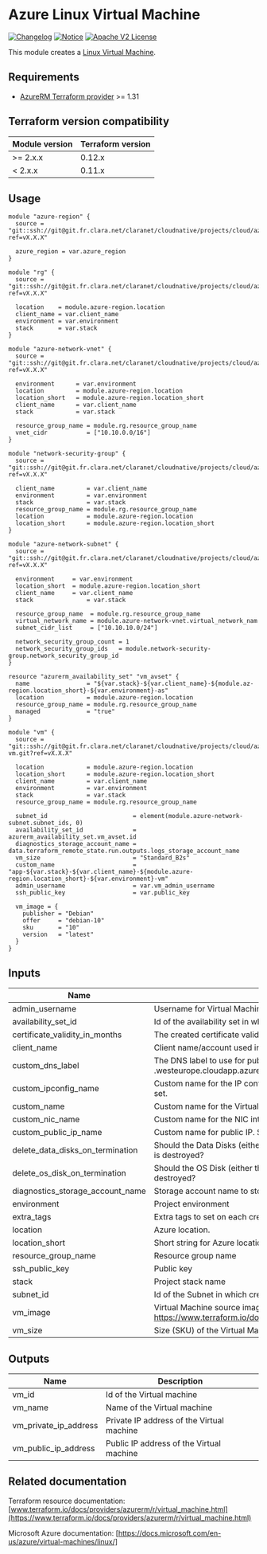 # Azure Linux Virtual Machine

[![Changelog](https://img.shields.io/badge/changelog-release-green.svg)](CHANGELOG.md) [![Notice](https://img.shields.io/badge/notice-copyright-yellow.svg)](NOTICE) [![Apache V2 License](http://img.shields.io/badge/license-Apache%20V2-blue.svg)](LICENSE)

This module creates a [Linux Virtual Machine](https://docs.microsoft.com/en-us/azure/virtual-machines/linux/).

## Requirements
* [AzureRM Terraform provider](https://www.terraform.io/docs/providers/azurerm/) >= 1.31

## Terraform version compatibility
 
| Module version | Terraform version |
|----------------|-------------------|
| >= 2.x.x       | 0.12.x            |
| < 2.x.x        | 0.11.x            |

## Usage

```hcl
module "azure-region" {
  source = "git::ssh://git@git.fr.clara.net/claranet/cloudnative/projects/cloud/azure/terraform/modules/regions.git?ref=vX.X.X"

  azure_region = var.azure_region
}

module "rg" {
  source = "git::ssh://git@git.fr.clara.net/claranet/cloudnative/projects/cloud/azure/terraform/modules/rg.git?ref=vX.X.X"

  location    = module.azure-region.location
  client_name = var.client_name
  environment = var.environment
  stack       = var.stack
}

module "azure-network-vnet" {
  source = "git::ssh://git@git.fr.clara.net/claranet/cloudnative/projects/cloud/azure/terraform/modules/vnet.git?ref=vX.X.X"
    
  environment      = var.environment
  location         = module.azure-region.location
  location_short   = module.azure-region.location_short
  client_name      = var.client_name
  stack            = var.stack

  resource_group_name = module.rg.resource_group_name
  vnet_cidr           = ["10.10.0.0/16"]
}

module "network-security-group" {
  source = "git::ssh://git@git.fr.clara.net/claranet/cloudnative/projects/cloud/azure/terraform/modules/nsg.git?ref=vX.X.X"

  client_name         = var.client_name
  environment         = var.environment
  stack               = var.stack
  resource_group_name = module.rg.resource_group_name
  location            = module.azure-region.location
  location_short      = module.azure-region.location_short
}

module "azure-network-subnet" {
  source = "git::ssh://git@git.fr.clara.net/claranet/cloudnative/projects/cloud/azure/terraform/modules/subnet.git?ref=vX.X.X"

  environment     = var.environment
  location_short  = module.azure-region.location_short
  client_name     = var.client_name
  stack			      = var.stack

  resource_group_name  = module.rg.resource_group_name
  virtual_network_name = module.azure-network-vnet.virtual_network_nam
  subnet_cidr_list     = ["10.10.10.0/24"]

  network_security_group_count = 1
  network_security_group_ids   = module.network-security-group.network_security_group_id
}

resource "azurerm_availability_set" "vm_avset" {
  name                = "${var.stack}-${var.client_name}-${module.az-region.location_short}-${var.environment}-as"
  location            = module.azure-region.location
  resource_group_name = module.rg.resource_group_name
  managed             = "true"
}

module "vm" {
  source = "git::ssh://git@git.fr.clara.net/claranet/cloudnative/projects/cloud/azure/terraform/features/linux-vm.git?ref=vX.X.X"

  location            = module.azure-region.location
  location_short      = module.azure-region.location_short
  client_name         = var.client_name
  environment         = var.environment
  stack               = var.stack
  resource_group_name = module.rg.resource_group_name

  subnet_id                        = element(module.azure-network-subnet.subnet_ids, 0)
  availability_set_id              = azurerm_availability_set.vm_avset.id
  diagnostics_storage_account_name = data.terraform_remote_state.run.outputs.logs_storage_account_name
  vm_size                          = "Standard_B2s"
  custom_name                      = "app-${var.stack}-${var.client_name}-${module.azure-region.location_short}-${var.environment}-vm"
  admin_username                   = var.vm_admin_username
  ssh_public_key                   = var.public_key

  vm_image = {
    publisher = "Debian"
    offer     = "debian-10"
    sku       = "10"
    version   = "latest"
  }
}
```

## Inputs

| Name | Description | Type | Default | Required |
|------|-------------|:----:|:-----:|:-----:|
| admin\_username | Username for Virtual Machine administrator account | string | n/a | yes |
| availability\_set\_id | Id of the availability set in which host the Virtual Machine. | string | n/a | yes |
| certificate\_validity\_in\_months | The created certificate validity in months | string | `"48"` | no |
| client\_name | Client name/account used in naming | string | n/a | yes |
| custom\_dns\_label | The DNS label to use for public access. VM name if not set. DNS will be <label>.westeurope.cloudapp.azure.com | string | `""` | no |
| custom\_ipconfig\_name | Custom name for the IP config of the NIC. Should be suffixed by \"-nic-ipconfig\". Generated if not set. | string | null | no |
| custom\_name | Custom name for the Virtual Machine. Should be suffixed by "-vm". Generated if not set. | string | `""` | no |
| custom\_nic\_name | Custom name for the NIC interface. Should be suffixed by \"-nic\". Generated if not set. | string | null | no |
| custom\_public\_ip\_name | Custom name for public IP. Should be suffixed by \"-pubip\". Generated if not set. | string | null | no |
| delete\_data\_disks\_on\_termination | Should the Data Disks (either the Managed Disks / VHD Blobs) be deleted when the Virtual Machine is destroyed? | string | `"false"` | no |
| delete\_os\_disk\_on\_termination | Should the OS Disk (either the Managed Disk / VHD Blob) be deleted when the Virtual Machine is destroyed? | string | `"false"` | no |
| diagnostics\_storage\_account\_name | Storage account name to store vm boot diagnostic | string | n/a | yes |
| environment | Project environment | string | n/a | yes |
| extra\_tags | Extra tags to set on each created resource. | map | `<map>` | no |
| location | Azure location. | string | n/a | yes |
| location\_short | Short string for Azure location. | string | n/a | yes |
| resource\_group\_name | Resource group name | string | n/a | yes |
| ssh_public\_key | Public key | string | n/a | yes |
| stack | Project stack name | string | n/a | yes |
| subnet\_id | Id of the Subnet in which create the Virtual Machine | string | n/a | yes |
| vm\_image | Virtual Machine source image information. See https://www.terraform.io/docs/providers/azurerm/r/virtual\_machine.html#storage\_image\_reference | map | `<map>` | no |
| vm\_size | Size (SKU) of the Virtual Machin to create. | string | n/a | yes |

## Outputs

| Name | Description |
|------|-------------|
| vm\_id | Id of the Virtual machine |
| vm\_name | Name of the Virtual machine |
| vm\_private\_ip\_address | Private IP address of the Virtual machine |
| vm\_public\_ip\_address | Public IP address of the Virtual machine |

## Related documentation

Terraform resource documentation: [www.terraform.io/docs/providers/azurerm/r/virtual_machine.html](https://www.terraform.io/docs/providers/azurerm/r/virtual_machine.html)

Microsoft Azure documentation: [https://docs.microsoft.com/en-us/azure/virtual-machines/linux/]